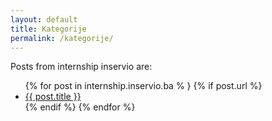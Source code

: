 ```yaml
---
layout: default
title: Kategorije
permalink: /kategorije/
---
```


<p>Posts from internship inservio are:</p>

<ul>
{% for post in internship.inservio.ba % }
  {% if post.url %}
	<li><a href="{{ post.url }}">{{ post.title }}</a></li>
  {% endif %}
 {% endfor %}
</ul>
